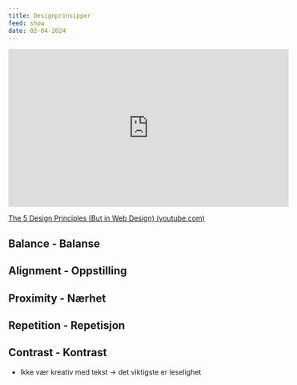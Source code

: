 ```yaml
---
title: Designprinsipper
feed: show
date: 02-04-2024
---
```


<iframe width="560" height="315" src="https://www.youtube.com/embed/A8bsrYqn0NQ?si=UErw3ZX0pPaYZPqv" title="YouTube video player" frameborder="0" allow="accelerometer; autoplay; clipboard-write; encrypted-media; gyroscope; picture-in-picture; web-share" allowfullscreen></iframe>

[The 5 Design Principles (But in Web Design) (youtube.com)](https://www.youtube.com/watch?v=A8bsrYqn0NQ&ab_channel=TheWebsiteArchitect) 

## Balance - Balanse

## Alignment - Oppstilling

## Proximity - Nærhet

## Repetition - Repetisjon

## Contrast - Kontrast


- Ikke vær kreativ med tekst -> det viktigste er leselighet
